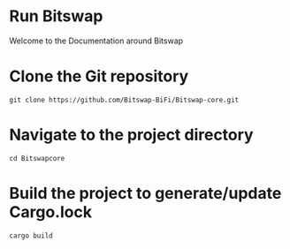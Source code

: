 # Run Bitswap

Welcome to the Documentation around Bitswap

# Clone the Git repository

```git
git clone https://github.com/Bitswap-BiFi/Bitswap-core.git
```

# Navigate to the project directory
```cd
cd Bitswapcore
```

# Build the project to generate/update Cargo.lock
```cargo
cargo build
```
